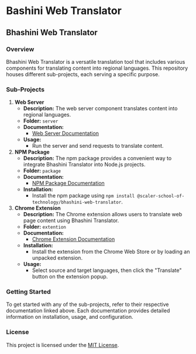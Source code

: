 # Bashini Web Translator

## Bhashini Web Translator

### Overview

Bhashini Web Translator is a versatile translation tool that includes various components for translating content into regional languages. This repository houses different sub-projects, each serving a specific purpose.

### Sub-Projects

1. **Web Server**
    - **Description:** The web server component translates content into regional languages.
    - **Folder:** `server`
    - **Documentation:**
        - [Web Server Documentation](/server/README.md)
    - **Usage:**
        - Run the server and send requests to translate content.
2. **NPM Package**
    - **Description:** The npm package provides a convenient way to integrate Bhashini Translator into Node.js projects.
    - **Folder:** `package`
    - **Documentation:**
        - [NPM Package Documentation](/package/README.md)
    - **Installation:**
        - Install the npm package using `npm install @scaler-school-of-technology/bhashini-web-translator`.
3. **Chrome Extension**
    - **Description:** The Chrome extension allows users to translate web page content using Bhashini Translator.
    - **Folder:** `extention`
    - **Documentation:**
        - [Chrome Extension Documentation](/extention/README.md)
    - **Installation:**
        - Install the extension from the Chrome Web Store or by loading an unpacked extension.
    - **Usage:**
        - Select source and target languages, then click the "Translate" button on the extension popup.

### Getting Started

To get started with any of the sub-projects, refer to their respective documentation linked above. Each documentation provides detailed information on installation, usage, and configuration.

### License

This project is licensed under the [MIT License](LICENSE).